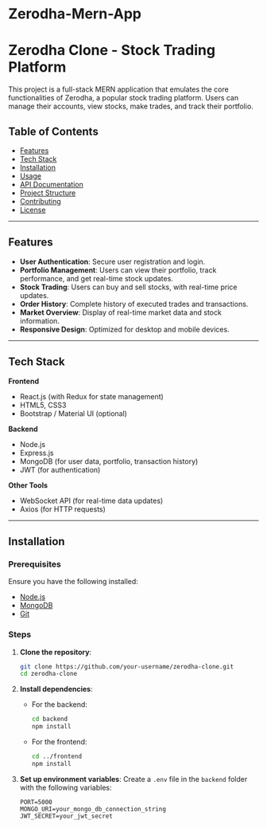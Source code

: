 ﻿# Zerodha-Mern-App
# Zerodha Clone - Stock Trading Platform

This project is a full-stack MERN application that emulates the core functionalities of Zerodha, a popular stock trading platform. Users can manage their accounts, view stocks, make trades, and track their portfolio.

## Table of Contents
- [Features](#features)
- [Tech Stack](#tech-stack)
- [Installation](#installation)
- [Usage](#usage)
- [API Documentation](#api-documentation)
- [Project Structure](#project-structure)
- [Contributing](#contributing)
- [License](#license)

---

## Features

- **User Authentication**: Secure user registration and login.
- **Portfolio Management**: Users can view their portfolio, track performance, and get real-time stock updates.
- **Stock Trading**: Users can buy and sell stocks, with real-time price updates.
- **Order History**: Complete history of executed trades and transactions.
- **Market Overview**: Display of real-time market data and stock information.
- **Responsive Design**: Optimized for desktop and mobile devices.

---

## Tech Stack

**Frontend**
- React.js (with Redux for state management)
- HTML5, CSS3
- Bootstrap / Material UI (optional)

**Backend**
- Node.js
- Express.js
- MongoDB (for user data, portfolio, transaction history)
- JWT (for authentication)

**Other Tools**
- WebSocket API (for real-time data updates)
- Axios (for HTTP requests)

---

## Installation

### Prerequisites
Ensure you have the following installed:
- [Node.js](https://nodejs.org/)
- [MongoDB](https://www.mongodb.com/)
- [Git](https://git-scm.com/)

### Steps

1. **Clone the repository**:
    ```bash
    git clone https://github.com/your-username/zerodha-clone.git
    cd zerodha-clone
    ```

2. **Install dependencies**:
    - For the backend:
      ```bash
      cd backend
      npm install
      ```
    - For the frontend:
      ```bash
      cd ../frontend
      npm install
      ```

3. **Set up environment variables**:
   Create a `.env` file in the `backend` folder with the following variables:
   ```plaintext
   PORT=5000
   MONGO_URI=your_mongo_db_connection_string
   JWT_SECRET=your_jwt_secret

